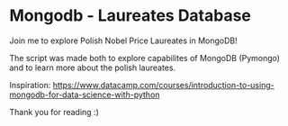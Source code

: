 # Mongodb - Laureates Database
 
Join me to explore Polish Nobel Price Laureates in MongoDB!

The script was made both to explore capabilites of MongoDB (Pymongo) and to learn more about the polish laureates.

Inspiration: https://www.datacamp.com/courses/introduction-to-using-mongodb-for-data-science-with-python

Thank you for reading :)
